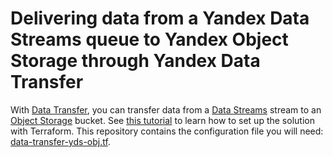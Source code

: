 # Delivering data from a Yandex Data Streams queue to Yandex Object Storage through Yandex Data Transfer

With [Data Transfer](https://yandex.cloud/docs/data-transfer), you can transfer data from a [Data Streams](https://yandex.cloud/docs/data-streams) stream to an [Object Storage](https://yandex.cloud/docs/storage) bucket. See [this tutorial](https://yandex.cloud/docs/data-transfer/tutorials/yds-to-objstorage) to learn how to set up the solution with Terraform. This repository contains the configuration file you will need: [data-transfer-yds-obj.tf](data-transfer-yds-obj.tf).
